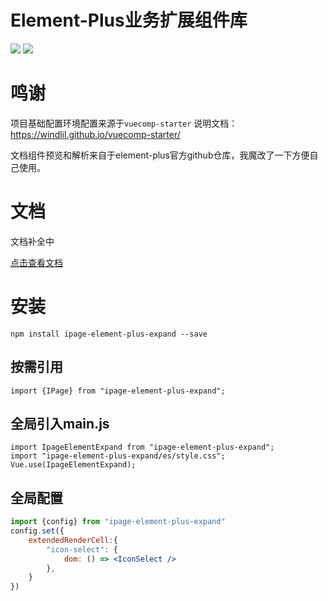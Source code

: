 # Element-Plus业务扩展组件库

<img src="https://img.shields.io/npm/v/ipage-element-plus-expand?label=Version&style=flat-square">
<img src="https://img.shields.io/npm/dm/ipage-element-plus-expand?label=Downloads&style=flat-square">

# 鸣谢
项目基础配置环境配置来源于`vuecomp-starter`
说明文档：https://windlil.github.io/vuecomp-starter/

文档组件预览和解析来自于element-plus官方github仓库，我魔改了一下方便自己使用。


# 文档
文档补全中

[点击查看文档](https://pcloth.github.io/ipage-element-plus-expand)

# 安装
```
npm install ipage-element-plus-expand --save
```


## 按需引用
```
import {IPage} from "ipage-element-plus-expand";
```

## 全局引入main.js
```
import IpageElementExpand from "ipage-element-plus-expand";
import "ipage-element-plus-expand/es/style.css";
Vue.use(IpageElementExpand);
```

## 全局配置
```jsx
import {config} from "ipage-element-plus-expand"
config.set({
    extendedRenderCell:{
        "icon-select": {
            dom: () => <IconSelect />
        },
    }
})
```